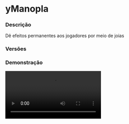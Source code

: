 # yManopla
<secondary-label ref="utility"/>

### Descrição
Dê efeitos permanentes aos jogadores por meio de joias

### Versões
<secondary-label ref="1.8"/>
<secondary-label ref="1.9"/>
<secondary-label ref="1.10"/>
<secondary-label ref="1.11"/>
<secondary-label ref="1.12"/>
<secondary-label ref="1.13"/>
<secondary-label ref="1.14"/>
<secondary-label ref="1.15"/>
<secondary-label ref="1.16"/>
<secondary-label ref="1.17"/>
<secondary-label ref="1.18"/>
<secondary-label ref="1.19"/>
<secondary-label ref="1.20"/>
<secondary-label ref="1.21"/>

### Demonstração
<video src="//www.youtube.com/watch?v=qveiqizWFac"/>


<chapter title="Comandos" id="commands" collapsible="true">
<code-block lang="plain text">/manopla&nbsp;- Abre o menu principal
/manopla help&nbsp;- Envia a mensagem de ajuda
/manopla give&nbsp;- Dá joias para um jogador
/manopla&nbsp;giveslot&nbsp;- Dá slots para um jogador
/manopla&nbsp;reload&nbsp;- Recarrega as configurações</code-block>
</chapter>

<chapter title="Permissões" id="permissions" collapsible="true">
<code-block lang="plain text">ymascots.use - Permissão para o /manopla
ymanopla.give - Permissão para o /manopla give
ymanopla.giveslot - Permissão para o /manopla giveslot
ymanopla.admin.reload - Permissão para o /manopla reload</code-block>
</chapter>

## Configuração
<primary-label ref="config"/>
Confira os arquivos de configuração deste plugin e revise os detalhes para garantir uma implementação correta.

<chapter title="Arquivos de Configuração" collapsible="true">
<chapter title="Estrutura do diretório" collapsible="false">
<code-block lang="plain text" ignore-vars="true">
Estrutura do diretório:
└── yManopla/
    ├── commands.yml
    ├── config.yml
    ├── jewelries.yml
    ├── menus.yml
    └── messages.yml
</code-block>
</chapter>

<chapter title="commands.yml" collapsible="true">
<code-block lang="yaml" ignore-vars="true">
<![CDATA[
#     ___                                          _
#    / __\___  _ __ ___  _ __ ___   __ _ _ __   __| |___
#   / /  / _ \| '_ ` _ \| '_ ` _ \ / _` | '_ \ / _` / __|
#  / /__| (_) | | | | | | | | | | | (_| | | | | (_| \__ \
#  \____/\___/|_| |_| |_|_| |_| |_|\__,_|_| |_|\__,_|___/
#
# Lista de comandos do plugin.

# Utilize "comando|comando" para criar aliases.
# Por exemplo: "gm|gamemode"
# Você pode criar quantas aliases quiser.
commands:
  manopla: 'manopla|manoplas'
]]>
</code-block>
</chapter>

<chapter title="config.yml" collapsible="true">
<code-block lang="yaml" ignore-vars="true">
<![CDATA[
#        __  __                         _
#  _   _|  \/  | __ _ _ __   ___  _ __ | | __ _
# | | | | |\/| |/ _` | '_ \ / _ \| '_ \| |/ _` |
# | |_| | |  | | (_| | | | | (_) | |_) | | (_| |
#  \__, |_|  |_|\__,_|_| |_|\___/| .__/|_|\__,_|
#  |___/                         |_|
# Discord: discord.ystoreplugins.com.br
# Site: ystoreplugins.com.br
#

# Modo de depuração para correção de problemas no plugin.
debug-mode: false

#      ___      _        _
#     /   \__ _| |_ __ _| |__   __ _ ___  ___
#    / /\ / _` | __/ _` | '_ \ / _` / __|/ _ \
#   / /_// (_| | || (_| | |_) | (_| \__ \  __/
#  /___,' \__,_|\__\__,_|_.__/ \__,_|___/\___|
#
# Configurações do banco de dados.

database:
  # Determina o tipo de banco de dados. Valores válidos: [SQLITE, MYSQL, HIKARI (recomendado)]
  storage-type: SQLITE

  # Dados para conexão ao banco de dados MYSQL.
  data:
    # Endereço de conexão do banco de dados. [EX: 127.0.0.1]
    host: localhost
    # Porta de conexão do banco de dados. [EX: 3306]
    port: 3306
    # Nome do banco de dados a ser conectado. [EX: minecraft]
    database: ''
    # Usuário de conexão. [EX: root]
    username: ''
    # Senha do usuário de conexão: [EX: 123]
    password: ''

#   __      _   _   _
#  / _\ ___| |_| |_(_)_ __   __ _ ___
#  \ \ / _ \ __| __| | '_ \ / _` / __|
#  _\ \  __/ |_| |_| | | | | (_| \__ \
#  \__/\___|\__|\__|_|_| |_|\__, |___/
#
# Sistemas principais.

# Delay para carregar os dados depois do login
# Necessário para usar em servidor de mina separado
# Recomendado: 20 ticks
login-delay: 20

# Blacklist de mundos que os efeitos (poções) não irão funcionar
world-blacklist: []

slots:
  # Quantia padrão de slots que o jogador irá ter
  default: 1
  # Quantia máxima de slots que o jogador poderá ter
  max: 20
  # Item do slot que será ativável
  item:
    material: 'HOPPER'
    name: '&bSlots'
    lore:
      - ''
      - '&fQuantia: &a{amount}'
      - ''
      - '&7Clique com botão direito para ativar.'
]]>
</code-block>
</chapter>

<chapter title="jewelries.yml" collapsible="true">
<code-block lang="yaml" ignore-vars="true">
<![CDATA[
jewelries:
  add:
    order: 1
    # Nome da joia nas mensagens
    display: '&aJoia da Adição'
    # Esta joia será apenas de amplificação
    amplifier: true
    # Quantia que irá adicionar de aplificação
    to-add: 1
    # Item utilizável
    item:
      material: 'INK_SACK:1'
      name: '&aJoia da Adição'
      lore: [ '', '&7Por meio desta joia você irá', '&7adquirir &f+1 amplificador em todas as', '&7outras joias&7 permanentemente.', '', '&aClique para ativar.' ]
    # Item utilizável (para a joia temporária)
    item-temporary:
      material: 'INK_SACK:1'
      name: '&aJoia da Adição'
      lore: [ '', '&7Por meio desta joia você irá', '&7adquirir &f+1 amplificador em todas as', '&7outras joias&7 permanentemente.', '', '&fTempo: &c{time}', '', '&aClique para ativar.' ]
    # Item do menu
    menu:
      material: 'INK_SACK:1'
      name: '&aJoia da Adição'
      lore: [ '', '&7Por meio desta joia você está', '&7adquirindo &f+1 amplificador em todas as', '&7outras joias&7 permanentemente.', '', '&aClique para remover.' ]
    # Item do menu (para a joia temporária)
    menu-temporary:
      material: 'INK_SACK:1'
      name: '&aJoia da Adição'
      lore: [ '', '&7Por meio desta joia você está', '&7adquirindo &f+1 amplificador em todas as', '&7outras joias&7 permanentemente.', '', '&fTempo restante: &c{time}', '', '&aClique para remover.' ]
  time:
    order: 2
    # Nome da joia nas mensagens
    display: '&aJoia do Tempo'
    # Item utilizável
    item:
      material: 'INK_SACK:10'
      name: '&aJoia do Tempo'
      lore: [ '', '&7Por meio desta joia você irá', '&7adquirir &fSuper Pulo I&7 permanentemente.', '', '&aClique para ativar.' ]
    # Item utilizável (para a joia temporária)
    item-temporary:
      material: 'INK_SACK:10'
      name: '&aJoia do Tempo'
      lore: [ '', '&7Por meio desta joia você irá', '&7adquirir &fSuper Pulo I&7 permanentemente.', '', '&fTempo: &c{time}', '', '&aClique para ativar.' ]
    # Item  do menu
    menu:
      material: 'INK_SACK:10'
      name: '&aJoia do Tempo'
      lore: [ '', '&7Por meio desta joia você está', '&7adquirindo &fSuper Pulo I&7 permanentemente.', '', '&aClique para remover.' ]
    # Item  do menu (para a joia temporária)
    menu-temporary:
      material: 'INK_SACK:10'
      name: '&aJoia do Tempo'
      lore: [ '', '&7Por meio desta joia você está', '&7adquirindo &fSuper Pulo I&7 permanentemente.', '', '&fTempo restante: &c{time}', '', '&aClique para remover.' ]
    # Efeitos da joia
    potion-effects:
      effect1:
        type: 'JUMP'
        amplifier: 1
  power:
    order: 3
    # Nome da joia nas mensagens
    display: '&5Joia do Poder'
    # Item utilizável
    item:
      material: 'INK_SACK:5'
      name: '&5Joia do Poder'
      lore: [ '', '&7Por meio desta joia você irá', '&7adquirir &fResistência I&7 permanentemente.', '', '&aClique para ativar.' ]
    # Item utilizável (para a joia temporária)
    item-temporary:
      material: 'INK_SACK:5'
      name: '&5Joia do Poder'
      lore: [ '', '&7Por meio desta joia você irá', '&7adquirir &fResistência I&7 permanentemente.', '', '&fTempo: &c{time}', '', '&aClique para ativar.' ]
    # Item  do menu
    menu:
      material: 'INK_SACK:5'
      name: '&5Joia do Poder'
      lore: [ '', '&7Por meio desta joia você está', '&7adquirindo &fResistência I&7 permanentemente.', '', '&aClique para remover.' ]
    # Item  do menu (para a joia temporária)
    menu-temporary:
      material: 'INK_SACK:5'
      name: '&5Joia do Poder'
      lore: [ '', '&7Por meio desta joia você está', '&7adquirindo &fResistência I&7 permanentemente.', '', '&fTempo restante: &c{time}', '', '&aClique para remover.' ]
    # Efeitos da joia
    potion-effects:
      effect1:
        type: 'DAMAGE_RESISTANCE'
        amplifier: 1
  space:
    order: 4
    # Nome da joia nas mensagens
    display: '&1Joia do Espaço'
    # Item utilizável
    item:
      material: 'INK_SACK:4'
      name: '&1Joia do Espaço'
      lore: [ '', '&7Por meio desta joia você irá', '&7adquirir &fVelocidade I&7 permanentemente.', '', '&aClique para ativar.' ]
    # Item utilizável (para a joia temporária)
    item-temporary:
      material: 'INK_SACK:4'
      name: '&1Joia do Espaço'
      lore: [ '', '&7Por meio desta joia você irá', '&7adquirir &fVelocidade I&7 permanentemente.', '', '&fTempo: &c{time}', '', '&aClique para ativar.' ]
    # Item  do menu
    menu:
      material: 'INK_SACK:4'
      name: '&1Joia do Espaço'
      lore: [ '', '&7Por meio desta joia você está', '&7adquirindo &fVelocidade I&7 permanentemente.', '', '&aClique para remover.' ]
    # Item  do menu (para a joia temporária)
    menu-temporary:
      material: 'INK_SACK:4'
      name: '&1Joia do Espaço'
      lore: [ '', '&7Por meio desta joia você está', '&7adquirindo &fVelocidade I&7 permanentemente.', '', '&fTempo restante: &c{time}', '', '&aClique para remover.' ]
    # Efeitos da joia
    potion-effects:
      effect1:
        type: 'SPEED'
        amplifier: 1
  mind:
    order: 5
    # Nome da joia nas mensagens
    display: '&eJoia da Mente'
    # Item utilizável
    item:
      material: 'INK_SACK:11'
      name: '&eJoia da Mente'
      lore: [ '', '&7Por meio desta joia você irá', '&7adquirir &fPressa I&7 permanentemente.', '', '&aClique para ativar.' ]
    # Item utilizável (para a joia temporária)
    item-temporary:
      material: 'INK_SACK:11'
      name: '&eJoia da Mente'
      lore: [ '', '&7Por meio desta joia você irá', '&7adquirir &fPressa I&7 permanentemente.', '', '&fTempo: &c{time}', '', '&aClique para ativar.' ]
    # Item  do menu
    menu:
      material: 'INK_SACK:11'
      name: '&eJoia da Mente'
      lore: [ '', '&7Por meio desta joia você está', '&7adquirindo &fPressa I&7 permanentemente.', '', '&aClique para remover.' ]
    # Item  do menu (para a joia temporária)
    menu-temporary:
      material: 'INK_SACK:11'
      name: '&eJoia da Mente'
      lore: [ '', '&7Por meio desta joia você está', '&7adquirindo &fPressa I&7 permanentemente.', '', '&fTempo restante: &c{time}', '', '&aClique para remover.' ]
    # Efeitos da joia
    potion-effects:
      effect1:
        type: 'FAST_DIGGING'
        amplifier: 1
  reality:
    order: 5
    # Nome da joia nas mensagens
    display: '&dJoia da Realidade'
    # Item utilizável
    item:
      material: 'INK_SACK:9'
      name: '&dJoia da Realidade'
      lore: [ '', '&7Por meio desta joia você irá', '&7adquirir &fForça I&7 permanentemente.', '', '&aClique para ativar.' ]
    # Item utilizável (para a joia temporária)
    item-temporary:
      material: 'INK_SACK:9'
      name: '&dJoia da Realidade'
      lore: [ '', '&7Por meio desta joia você irá', '&7adquirir &fForça I&7 permanentemente.', '', '&fTempo: &c{time}', '', '&aClique para ativar.' ]
    # Item  do menu
    menu:
      material: 'INK_SACK:9'
      name: '&dJoia da Realidade'
      lore: [ '', '&7Por meio desta joia você está', '&7adquirindo &fForça I&7 permanentemente.', '', '&aClique para remover.' ]
    # Item  do menu (para a joia temporária)
    menu-temporary:
      material: 'INK_SACK:9'
      name: '&dJoia da Realidade'
      lore: [ '', '&7Por meio desta joia você está', '&7adquirindo &fForça I&7 permanentemente.', '', '&fTempo restante: &c{time}', '', '&aClique para remover.' ]
    # Efeitos da joia
    potion-effects:
      effect1:
        type: 'INCREASE_DAMAGE'
        amplifier: 1
]]>
</code-block>
</chapter>

<chapter title="menus.yml" collapsible="true">
<code-block lang="yaml" ignore-vars="true">
<![CDATA[
#
#    /\/\   ___ _ __  _   _ ___
#   /    \ / _ \ '_ \| | | / __|
#  / /\/\ \  __/ | | | |_| \__ \
#  \/    \/\___|_| |_|\__,_|___/
#
# Sistema de menus.

# Setas dos menus.
arrows:
  back:
    material: 'ARROW:0'
    name: '&cVoltar'
    lore: ['&7Clique para voltar ao menu anterior.']
  previous:
    material: 'ARROW:0'
    name: '&cAnterior'
    lore: ['&7Clique para ir à página anterior.']
  next:
    material: 'ARROW:0'
    name: '&aPróximo'
    lore: ['&7Clique para ir à próxima página.']

# Menu principal
main:
  name: '&8Manopla'
  size: 27
  slots: [ 11, 12, 14, 15 ]
  previous-slot: 9
  next-slot: 17
  items:
    slot-empty:
      material: 'STAINED_GLASS_PANE:5'
      name: '&aSlot Livre'
      lore: []
    slot-need:
      material: 'STAINED_GLASS_PANE:14'
      name: '&cSlot Bloqueado'
      lore: []
  facing:
    e0:
      slot: 0
      material: 'STAINED_GLASS_PANE:8'
      name: ' '
      lore: []
    e1:
      slot: 1
      material: 'STAINED_GLASS_PANE:8'
      name: ' '
      lore: []
    e2:
      slot: 2
      material: 'STAINED_GLASS_PANE:8'
      name: ' '
      lore: []
    e3:
      slot: 3
      material: 'STAINED_GLASS_PANE:8'
      name: ' '
      lore: []
    e4:
      slot: 4
      material: 'STAINED_GLASS_PANE:8'
      name: ' '
      lore: []
    e5:
      slot: 5
      material: 'STAINED_GLASS_PANE:8'
      name: ' '
      lore: []
    e6:
      slot: 6
      material: 'STAINED_GLASS_PANE:8'
      name: ' '
      lore: []
    e7:
      slot: 7
      material: 'STAINED_GLASS_PANE:8'
      name: ' '
      lore: []
    e8:
      slot: 8
      material: 'STAINED_GLASS_PANE:8'
      name: ' '
      lore: []
    e9:
      slot: 10
      material: 'STAINED_GLASS_PANE:8'
      name: ' '
      lore: []
    e10:
      slot: 13
      material: 'STAINED_GLASS_PANE:8'
      name: ' '
      lore: []
    e11:
      slot: 16
      material: 'STAINED_GLASS_PANE:8'
      name: ' '
      lore: []
    e12:
      slot: 18
      material: 'STAINED_GLASS_PANE:8'
      name: ' '
      lore: []
    e13:
      slot: 19
      material: 'STAINED_GLASS_PANE:8'
      name: ' '
      lore: []
    e14:
      slot: 20
      material: 'STAINED_GLASS_PANE:8'
      name: ' '
      lore: []
    e15:
      slot: 21
      material: 'STAINED_GLASS_PANE:8'
      name: ' '
      lore: []
    e16:
      slot: 22
      material: 'STAINED_GLASS_PANE:8'
      name: ' '
      lore: []
    e17:
      slot: 23
      material: 'STAINED_GLASS_PANE:8'
      name: ' '
      lore: []
    e18:
      slot: 24
      material: 'STAINED_GLASS_PANE:8'
      name: ' '
      lore: []
    e19:
      slot: 25
      material: 'STAINED_GLASS_PANE:8'
      name: ' '
      lore: []
    e20:
      slot: 26
      material: 'STAINED_GLASS_PANE:8'
      name: ' '
      lore: []
]]>
</code-block>
</chapter>

<chapter title="messages.yml" collapsible="true">
<code-block lang="yaml" ignore-vars="true">
<![CDATA[
#
#    /\/\   ___  ___ ___  __ _  __ _  ___  ___
#   /    \ / _ \/ __/ __|/ _` |/ _` |/ _ \/ __|
#  / /\/\ \  __/\__ \__ \ (_| | (_| |  __/\__ \
#  \/    \/\___||___/___/\__,_|\__, |\___||___/
#                              |___/
#
# Plugin messages

chat:
  syntax: '&cUse: /{command} {syntax}'
  target: '&cJogador {player} não encontrado.'
  number: '&cO argumento não é um número.'
  permission: '&cVocê não tem permissão para fazer isto.'
  console: '&cApenas jogadores in-game podem realizar esta ação.'
  cancelled: '&cVocê cancelou a ação.'
  reload: '&aConfigurações recarregadas com sucesso.'
  help: |

    &aManopla comandos:

    &a> /manopla
    &a> /manopla give <player> <joia> <quantia>
    &a> /manopla giveslot <player> <quantia>

  jewelry-give: '&aVocê deu 1x {jewelry}&a para o jogador &7{player}&a.'
  jewelry-received: '&aVocê recebeu &71x {jewelry}&a.'
  jewelry-list: |
    &cJoia não encontrada.
    &cJoias disponíveis: &f{list}
  jewelry-have: '&cVocê já possui esta joia {jewelry}&c.'
  jewelry-activated: '&aVocê ativou a joia {jewelry}&a.'
  jewelry-removed: '&aVocê removeu a joia {jewelry}&a.'
  jewelry-expired: '&cSua joia &f{jewelry} expirou&c.'
  slots-need: '&cVocê precisa de mais slots livres.'
  slot-activated: '&aVocê ativou &e{amount} &ade slots.'
  slot-max: '&cVocê já chegou no máximo.'
  slot-give: '&aVocê deu &e{amount} &ade slots para o jogador &e{player}&a.'
]]>
</code-block>
</chapter>

</chapter>
<chapter title="Arquivos de Configuração" collapsible="true">
<chapter title="Estrutura do diretório" collapsible="false">
<code-block lang="plain text" ignore-vars="true">
Estrutura do diretório:
└── yManopla/
    ├── commands.yml
    ├── config.yml
    ├── jewelries.yml
    ├── menus.yml
    └── messages.yml
</code-block>
</chapter>

<chapter title="commands.yml" collapsible="true">
<code-block lang="yaml" ignore-vars="true">
<![CDATA[
#     ___                                          _
#    / __\___  _ __ ___  _ __ ___   __ _ _ __   __| |___
#   / /  / _ \| '_ ` _ \| '_ ` _ \ / _` | '_ \ / _` / __|
#  / /__| (_) | | | | | | | | | | | (_| | | | | (_| \__ \
#  \____/\___/|_| |_| |_|_| |_| |_|\__,_|_| |_|\__,_|___/
#
# Lista de comandos do plugin.

# Utilize "comando|comando" para criar aliases.
# Por exemplo: "gm|gamemode"
# Você pode criar quantas aliases quiser.
commands:
  manopla: 'manopla|manoplas'
]]>
</code-block>
</chapter>

<chapter title="config.yml" collapsible="true">
<code-block lang="yaml" ignore-vars="true">
<![CDATA[
#        __  __                         _
#  _   _|  \/  | __ _ _ __   ___  _ __ | | __ _
# | | | | |\/| |/ _` | '_ \ / _ \| '_ \| |/ _` |
# | |_| | |  | | (_| | | | | (_) | |_) | | (_| |
#  \__, |_|  |_|\__,_|_| |_|\___/| .__/|_|\__,_|
#  |___/                         |_|
# Discord: discord.ystoreplugins.com.br
# Site: ystoreplugins.com.br
#

# Modo de depuração para correção de problemas no plugin.
debug-mode: false

#      ___      _        _
#     /   \__ _| |_ __ _| |__   __ _ ___  ___
#    / /\ / _` | __/ _` | '_ \ / _` / __|/ _ \
#   / /_// (_| | || (_| | |_) | (_| \__ \  __/
#  /___,' \__,_|\__\__,_|_.__/ \__,_|___/\___|
#
# Configurações do banco de dados.

database:
  # Determina o tipo de banco de dados. Valores válidos: [SQLITE, MYSQL, HIKARI (recomendado)]
  storage-type: SQLITE

  # Dados para conexão ao banco de dados MYSQL.
  data:
    # Endereço de conexão do banco de dados. [EX: 127.0.0.1]
    host: localhost
    # Porta de conexão do banco de dados. [EX: 3306]
    port: 3306
    # Nome do banco de dados a ser conectado. [EX: minecraft]
    database: ''
    # Usuário de conexão. [EX: root]
    username: ''
    # Senha do usuário de conexão: [EX: 123]
    password: ''

#   __      _   _   _
#  / _\ ___| |_| |_(_)_ __   __ _ ___
#  \ \ / _ \ __| __| | '_ \ / _` / __|
#  _\ \  __/ |_| |_| | | | | (_| \__ \
#  \__/\___|\__|\__|_|_| |_|\__, |___/
#
# Sistemas principais.

# Delay para carregar os dados depois do login
# Necessário para usar em servidor de mina separado
# Recomendado: 20 ticks
login-delay: 20

# Blacklist de mundos que os efeitos (poções) não irão funcionar
world-blacklist: []

slots:
  # Quantia padrão de slots que o jogador irá ter
  default: 1
  # Quantia máxima de slots que o jogador poderá ter
  max: 20
  # Item do slot que será ativável
  item:
    material: 'HOPPER'
    name: '&bSlots'
    lore:
      - ''
      - '&fQuantia: &a{amount}'
      - ''
      - '&7Clique com botão direito para ativar.'
]]>
</code-block>
</chapter>

<chapter title="jewelries.yml" collapsible="true">
<code-block lang="yaml" ignore-vars="true">
<![CDATA[
jewelries:
  add:
    order: 1
    # Nome da joia nas mensagens
    display: '&aJoia da Adição'
    # Esta joia será apenas de amplificação
    amplifier: true
    # Quantia que irá adicionar de aplificação
    to-add: 1
    # Item utilizável
    item:
      material: 'INK_SACK:1'
      name: '&aJoia da Adição'
      lore: [ '', '&7Por meio desta joia você irá', '&7adquirir &f+1 amplificador em todas as', '&7outras joias&7 permanentemente.', '', '&aClique para ativar.' ]
    # Item do menu
    menu:
      material: 'INK_SACK:1'
      name: '&aJoia da Adição'
      lore: [ '', '&7Por meio desta joia você está', '&7adquirindo &f+1 amplificador em todas as', '&7outras joias&7 permanentemente.', '', '&aClique para remover.' ]
  time:
    order: 2
    # Nome da joia nas mensagens
    display: '&aJoia do Tempo'
    # Item utilizável
    item:
      material: 'INK_SACK:10'
      name: '&aJoia do Tempo'
      lore: [ '', '&7Por meio desta joia você irá', '&7adquirir &fSuper Pulo I&7 permanentemente.', '', '&aClique para ativar.' ]
    # Item  do menu
    menu:
      material: 'INK_SACK:10'
      name: '&aJoia do Tempo'
      lore: [ '', '&7Por meio desta joia você está', '&7adquirindo &fSuper Pulo I&7 permanentemente.', '', '&aClique para remover.' ]
    # Efeitos da joia
    potion-effects:
      effect1:
        type: 'JUMP'
        amplifier: 1
  power:
    order: 3
    # Nome da joia nas mensagens
    display: '&5Joia do Poder'
    # Item utilizável
    item:
      material: 'INK_SACK:5'
      name: '&5Joia do Poder'
      lore: [ '', '&7Por meio desta joia você irá', '&7adquirir &fResistência I&7 permanentemente.', '', '&aClique para ativar.' ]
    # Item  do menu
    menu:
      material: 'INK_SACK:5'
      name: '&5Joia do Poder'
      lore: [ '', '&7Por meio desta joia você está', '&7adquirindo &fResistência I&7 permanentemente.', '', '&aClique para remover.' ]
    # Efeitos da joia
    potion-effects:
      effect1:
        type: 'DAMAGE_RESISTANCE'
        amplifier: 1
  space:
    order: 4
    # Nome da joia nas mensagens
    display: '&1Joia do Espaço'
    # Item utilizável
    item:
      material: 'INK_SACK:4'
      name: '&1Joia do Espaço'
      lore: [ '', '&7Por meio desta joia você irá', '&7adquirir &fVelocidade I&7 permanentemente.', '', '&aClique para ativar.' ]
    # Item  do menu
    menu:
      material: 'INK_SACK:4'
      name: '&1Joia do Espaço'
      lore: [ '', '&7Por meio desta joia você está', '&7adquirindo &fVelocidade I&7 permanentemente.', '', '&aClique para remover.' ]
    # Efeitos da joia
    potion-effects:
      effect1:
        type: 'SPEED'
        amplifier: 1
  mind:
    order: 5
    # Nome da joia nas mensagens
    display: '&eJoia da Mente'
    # Item utilizável
    item:
      material: 'INK_SACK:11'
      name: '&eJoia da Mente'
      lore: [ '', '&7Por meio desta joia você irá', '&7adquirir &fPressa I&7 permanentemente.', '', '&aClique para ativar.' ]
    # Item  do menu
    menu:
      material: 'INK_SACK:11'
      name: '&eJoia da Mente'
      lore: [ '', '&7Por meio desta joia você está', '&7adquirindo &fPressa I&7 permanentemente.', '', '&aClique para remover.' ]
    # Efeitos da joia
    potion-effects:
      effect1:
        type: 'FAST_DIGGING'
        amplifier: 1
  reality:
    order: 5
    # Nome da joia nas mensagens
    display: '&dJoia da Realidade'
    # Item utilizável
    item:
      material: 'INK_SACK:9'
      name: '&dJoia da Realidade'
      lore: [ '', '&7Por meio desta joia você irá', '&7adquirir &fForça I&7 permanentemente.', '', '&aClique para ativar.' ]
    # Item  do menu
    menu:
      material: 'INK_SACK:9'
      name: '&dJoia da Realidade'
      lore: [ '', '&7Por meio desta joia você está', '&7adquirindo &fForça I&7 permanentemente.', '', '&aClique para remover.' ]
    # Efeitos da joia
    potion-effects:
      effect1:
        type: 'INCREASE_DAMAGE'
        amplifier: 1
]]>
</code-block>
</chapter>

<chapter title="menus.yml" collapsible="true">
<code-block lang="yaml" ignore-vars="true">
<![CDATA[
#
#    /\/\   ___ _ __  _   _ ___
#   /    \ / _ \ '_ \| | | / __|
#  / /\/\ \  __/ | | | |_| \__ \
#  \/    \/\___|_| |_|\__,_|___/
#
# Sistema de menus.

# Setas dos menus.
arrows:
  back:
    material: 'ARROW:0'
    name: '&cVoltar'
    lore: ['&7Clique para voltar ao menu anterior.']
  previous:
    material: 'ARROW:0'
    name: '&cAnterior'
    lore: ['&7Clique para ir à página anterior.']
  next:
    material: 'ARROW:0'
    name: '&aPróximo'
    lore: ['&7Clique para ir à próxima página.']

# Menu principal
main:
  name: '&8Manopla'
  size: 27
  slots: [ 11, 12, 14, 15 ]
  previous-slot: 9
  next-slot: 17
  items:
    slot-empty:
      material: 'STAINED_GLASS_PANE:5'
      name: '&aSlot Livre'
      lore: []
    slot-need:
      material: 'STAINED_GLASS_PANE:14'
      name: '&cSlot Bloqueado'
      lore: []
  facing:
    e0:
      slot: 0
      material: 'STAINED_GLASS_PANE:8'
      name: ' '
      lore: []
    e1:
      slot: 1
      material: 'STAINED_GLASS_PANE:8'
      name: ' '
      lore: []
    e2:
      slot: 2
      material: 'STAINED_GLASS_PANE:8'
      name: ' '
      lore: []
    e3:
      slot: 3
      material: 'STAINED_GLASS_PANE:8'
      name: ' '
      lore: []
    e4:
      slot: 4
      material: 'STAINED_GLASS_PANE:8'
      name: ' '
      lore: []
    e5:
      slot: 5
      material: 'STAINED_GLASS_PANE:8'
      name: ' '
      lore: []
    e6:
      slot: 6
      material: 'STAINED_GLASS_PANE:8'
      name: ' '
      lore: []
    e7:
      slot: 7
      material: 'STAINED_GLASS_PANE:8'
      name: ' '
      lore: []
    e8:
      slot: 8
      material: 'STAINED_GLASS_PANE:8'
      name: ' '
      lore: []
    e9:
      slot: 10
      material: 'STAINED_GLASS_PANE:8'
      name: ' '
      lore: []
    e10:
      slot: 13
      material: 'STAINED_GLASS_PANE:8'
      name: ' '
      lore: []
    e11:
      slot: 16
      material: 'STAINED_GLASS_PANE:8'
      name: ' '
      lore: []
    e12:
      slot: 18
      material: 'STAINED_GLASS_PANE:8'
      name: ' '
      lore: []
    e13:
      slot: 19
      material: 'STAINED_GLASS_PANE:8'
      name: ' '
      lore: []
    e14:
      slot: 20
      material: 'STAINED_GLASS_PANE:8'
      name: ' '
      lore: []
    e15:
      slot: 21
      material: 'STAINED_GLASS_PANE:8'
      name: ' '
      lore: []
    e16:
      slot: 22
      material: 'STAINED_GLASS_PANE:8'
      name: ' '
      lore: []
    e17:
      slot: 23
      material: 'STAINED_GLASS_PANE:8'
      name: ' '
      lore: []
    e18:
      slot: 24
      material: 'STAINED_GLASS_PANE:8'
      name: ' '
      lore: []
    e19:
      slot: 25
      material: 'STAINED_GLASS_PANE:8'
      name: ' '
      lore: []
    e20:
      slot: 26
      material: 'STAINED_GLASS_PANE:8'
      name: ' '
      lore: []
]]>
</code-block>
</chapter>

<chapter title="messages.yml" collapsible="true">
<code-block lang="yaml" ignore-vars="true">
<![CDATA[
#
#    /\/\   ___  ___ ___  __ _  __ _  ___  ___
#   /    \ / _ \/ __/ __|/ _` |/ _` |/ _ \/ __|
#  / /\/\ \  __/\__ \__ \ (_| | (_| |  __/\__ \
#  \/    \/\___||___/___/\__,_|\__, |\___||___/
#                              |___/
#
# Plugin messages

chat:
  syntax: '&cUse: /{command} {syntax}'
  target: '&cJogador {player} não encontrado.'
  number: '&cO argumento não é um número.'
  permission: '&cVocê não tem permissão para fazer isto.'
  console: '&cApenas jogadores in-game podem realizar esta ação.'
  cancelled: '&cVocê cancelou a ação.'
  reload: '&aConfigurações recarregadas com sucesso.'
  help: |

    &aManopla comandos:

    &a> /manopla
    &a> /manopla give <player> <joia> <quantia>
    &a> /manopla giveslot <player> <quantia>

  jewelry-give: '&aVocê deu 1x {jewelry}&a para o jogador &7{player}&a.'
  jewelry-received: '&aVocê recebeu &71x {jewelry}&a.'
  jewelry-list: |
    &cJoia não encontrada.
    &cJoias disponíveis: &f{list}
  jewelry-have: '&cVocê já possui esta joia {jewelry}&c.'
  jewelry-activated: '&aVocê ativou a joia {jewelry}&a.'
  jewelry-removed: '&aVocê removeu a joia {jewelry}&a.'
  slots-need: '&cVocê precisa de mais slots livres.'
  slot-activated: '&aVocê ativou &e{amount} &ade slots.'
  slot-max: '&cVocê já chegou no máximo.'
  slot-give: '&aVocê deu &e{amount} &ade slots para o jogador &e{player}&a.'
]]>
</code-block>
</chapter>

</chapter>


## Erros comuns
<primary-label ref="errors"/>

Antes de configurar o plugin, revise os pontos listados aqui para evitar problemas frequentes durante a configuração.

<seealso style="cards">
    <category ref="wrs">
        <a href="yplugins.md"></a>        <a href="https://ystoreplugins.com.br/plugins/detalhes/139-yManopla">Site do plugin yManopla</a>
    </category>
</seealso>